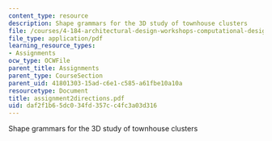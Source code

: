 ```yaml
---
content_type: resource
description: Shape grammars for the 3D study of townhouse clusters
file: /courses/4-184-architectural-design-workshops-computational-design-for-housing-spring-2002/daf2f1b65dc034fd357cc4fc3a03d316_assignment2directions.pdf
file_type: application/pdf
learning_resource_types:
- Assignments
ocw_type: OCWFile
parent_title: Assignments
parent_type: CourseSection
parent_uid: 41801303-15ad-c6e1-c585-a61fbe10a10a
resourcetype: Document
title: assignment2directions.pdf
uid: daf2f1b6-5dc0-34fd-357c-c4fc3a03d316
---
```

Shape grammars for the 3D study of townhouse clusters

